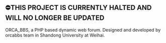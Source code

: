 ## ⛔THIS PROJECT IS CURRENTLY HALTED AND WILL NO LONGER BE UPDATED
ORCA_BBS, a PHP based dynamic web forum. Designed and developed by orcabbs team in Shandong University at Weihai.
